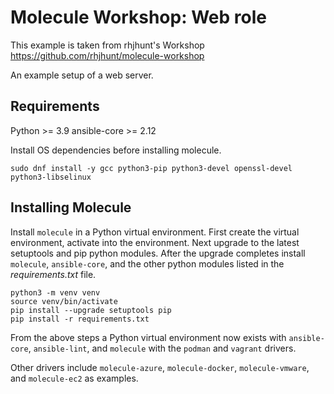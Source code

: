 # Molecule Workshop: Web role
This example is taken from rhjhunt's Workshop
https://github.com/rhjhunt/molecule-workshop

An example setup of a web server.


## Requirements

Python >= 3.9
ansible-core >= 2.12

Install OS dependencies before installing molecule.

```console
sudo dnf install -y gcc python3-pip python3-devel openssl-devel python3-libselinux
```

## Installing Molecule

Install `molecule` in a Python virtual environment.
First create the virtual environment, activate into the environment.
Next upgrade to the latest setuptools and pip python modules.
After the upgrade completes install `molecule`, `ansible-core`, and the other
python modules listed in the _requirements.txt_ file.

```console
python3 -m venv venv
source venv/bin/activate
pip install --upgrade setuptools pip
pip install -r requirements.txt
```

From the above steps a Python virtual environment now exists with `ansible-core`,
`ansible-lint`, and `molecule` with the `podman` and `vagrant` drivers.

Other drivers include `molecule-azure`, `molecule-docker`, `molecule-vmware`, and
`molecule-ec2` as examples.
